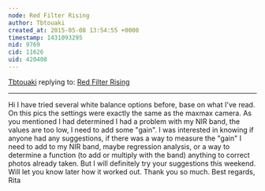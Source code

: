 ```yaml
---
node: Red Filter Rising
author: Tbtouaki
created_at: 2015-05-08 13:54:55 +0000
timestamp: 1431093295
nid: 9769
cid: 11626
uid: 420408
---
```




[Tbtouaki](../profile/Tbtouaki) replying to: [Red Filter Rising](../notes/cfastie/11-12-2013/red-filter-rising)

----
Hi 
I have tried several white balance options before, base on what I've read.
On this pics the settings were exactly the same as the maxmax camera.
As you mentioned I had determined I had a problem with my NIR band, the values are too low, I need to add some "gain".
I was interested in knowing if anyone had any suggestions, if there was a way to measure the "gain" I need to add to my NIR band, maybe regression analysis, or a way to determine a function (to add or multiply with the band) anything to correct photos already taken.
But I will definitely try your suggestions this weekend.
Will let you know later how it worked out.
Thank you so much.
Best regards,
Rita